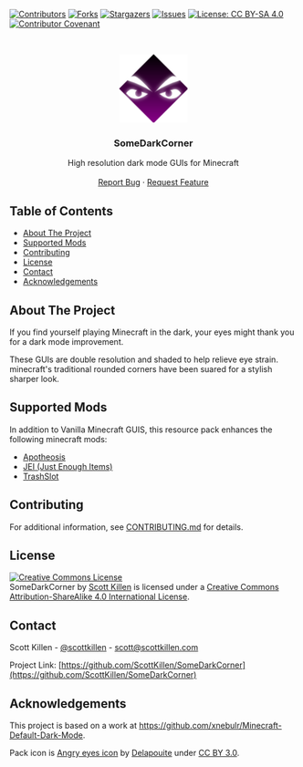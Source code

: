 <!--
*** Thanks for checking out this README Template. If you have a suggestion that would
*** make this better, please fork the repo and create a pull request or simply open
*** an issue with the tag "enhancement".
*** Thanks again! Now go create something AMAZING! :D
-->

<!-- PROJECT SHIELDS -->
<!--
*** I'm using markdown "reference style" links for readability.
*** Reference links are enclosed in brackets [ ] instead of parentheses ( ).
*** See the bottom of this document for the declaration of the reference variables
*** for contributors-url, forks-url, etc. This is an optional, concise syntax you may use.
*** https://www.markdownguide.org/basic-syntax/#reference-style-links
-->
[![Contributors][contributors-shield]][contributors-url]
[![Forks][forks-shield]][forks-url]
[![Stargazers][stars-shield]][stars-url]
[![Issues][issues-shield]][issues-url]
[![License: CC BY-SA 4.0][license-shield]][license-url]
[![Contributor Covenant][code-of-conduct-shield]][code-of-conduct-url]

<!-- PROJECT LOGO -->
<br />
<p align="center">
  <a href="https://github.com/ScottKillen/SomeDarkCorner">
    <img src="source/pack.png" alt="Logo" width="120" height="120">
  </a>

  <h3 align="center">SomeDarkCorner</h3>

  <p align="center">
    High resolution dark mode GUIs for Minecraft
    <br />
    <br />
    <a href="https://github.com/ScottKillen/SomeDarkCorner/issues">Report Bug</a>
    ·
    <a href="https://github.com/ScottKillen/SomeDarkCorner/issues">Request Feature</a>
  </p>
</p>

<!-- TABLE OF CONTENTS -->
<!-- omit in toc -->
## Table of Contents

- [About The Project](#about-the-project)
- [Supported Mods](#supported-mods)
- [Contributing](#contributing)
- [License](#license)
- [Contact](#contact)
- [Acknowledgements](#acknowledgements)

<!-- ABOUT THE PROJECT -->
## About The Project

If you find yourself playing Minecraft in the dark, your eyes might thank you for a dark mode improvement.

These GUIs are double resolution and shaded to help relieve eye strain. minecraft's traditional rounded corners have been suared for a stylish sharper look.

<!-- SUPPORTED MODS -->
## Supported Mods

In addition to Vanilla Minecraft GUIS, this resource pack enhances the following minecraft mods:

- [Apotheosis](https://www.curseforge.com/minecraft/mc-mods/Apotheosis)
- [JEI (Just Enough Items)](https://www.curseforge.com/minecraft/mc-mods/jei)
- [TrashSlot](https://www.curseforge.com/minecraft/mc-mods/trashslot)

<!-- CONTRIBUTING -->
## Contributing

For additional information, see [CONTRIBUTING.md][contributing-url] for details.

<!-- LICENSE -->
## License

<a rel="license" href="http://creativecommons.org/licenses/by-sa/4.0/"><img alt="Creative Commons License" style="border-width:0" src="https://i.creativecommons.org/l/by-sa/4.0/88x31.png" /></a><br /><span xmlns:dct="http://purl.org/dc/terms/" property="dct:title">SomeDarkCorner</span> by <a xmlns:cc="http://creativecommons.org/ns#" href="https://github.com/ScottKillen" property="cc:attributionName" rel="cc:attributionURL">Scott Killen</a> is licensed under a <a rel="license" href="http://creativecommons.org/licenses/by-sa/4.0/">Creative Commons Attribution-ShareAlike 4.0 International License</a>.

<!-- CONTACT -->
## Contact

Scott Killen - [@scottkillen](https://twitter.com/scottkillen) - scott@scottkillen.com

Project Link: [https://github.com/ScottKillen/SomeDarkCorner](https://github.com/ScottKillen/SomeDarkCorner)

<!-- ACKNOWLEDGEMENTS -->
## Acknowledgements

This project is based on a work at <a xmlns:dct="http://purl.org/dc/terms/" href="https://github.com/xnebulr/Minecraft-Default-Dark-Mode" rel="dct:source">https://github.com/xnebulr/Minecraft-Default-Dark-Mode</a>.

Pack icon is [Angry eyes icon](https://game-icons.net/1x1/delapouite/angry-eyes.html#download) by [Delapouite](https://delapouite.com/) under [CC BY 3.0](http://creativecommons.org/licenses/by/3.0/).

<!-- MARKDOWN LINKS & IMAGES -->
<!-- https://www.markdownguide.org/basic-syntax/#reference-style-links -->
[contributors-shield]: https://img.shields.io/github/contributors/ScottKillen/SomeDarkCorner.svg?style=flat-square
[contributors-url]: https://github.com/ScottKillen/SomeDarkCorner/graphs/contributors
[forks-shield]: https://img.shields.io/github/forks/ScottKillen/SomeDarkCorner.svg?style=flat-square
[forks-url]: https://github.com/ScottKillen/SomeDarkCorner/network/members
[stars-shield]: https://img.shields.io/github/stars/ScottKillen/SomeDarkCorner.svg?style=flat-square
[stars-url]: https://github.com/ScottKillen/SomeDarkCorner/stargazers
[issues-shield]: https://img.shields.io/github/issues/ScottKillen/SomeDarkCorner.svg?style=flat-square
[issues-url]: https://github.com/ScottKillen/SomeDarkCorner/issues
[license-shield]: https://img.shields.io/github/license/ScottKillen/SomeDarkCorner.svg?style=flat-square
[license-url]: https://github.com/ScottKillen/SomeDarkCorner/blob/master/LICENSE.md
[code-of-conduct-shield]: https://img.shields.io/badge/Contributor%20Covenant-v2.0%20adopted-ff69b4.svg?style=flat-square
[code-of-conduct-url]: https://github.com/ScottKillen/SomeDarkCorner/blob/master/CODE_OF_CONDUCT.md
[contributing-url]: https://github.com/ScottKillen/SomeDarkCorner/blob/master/CONTRIBUTING.md
